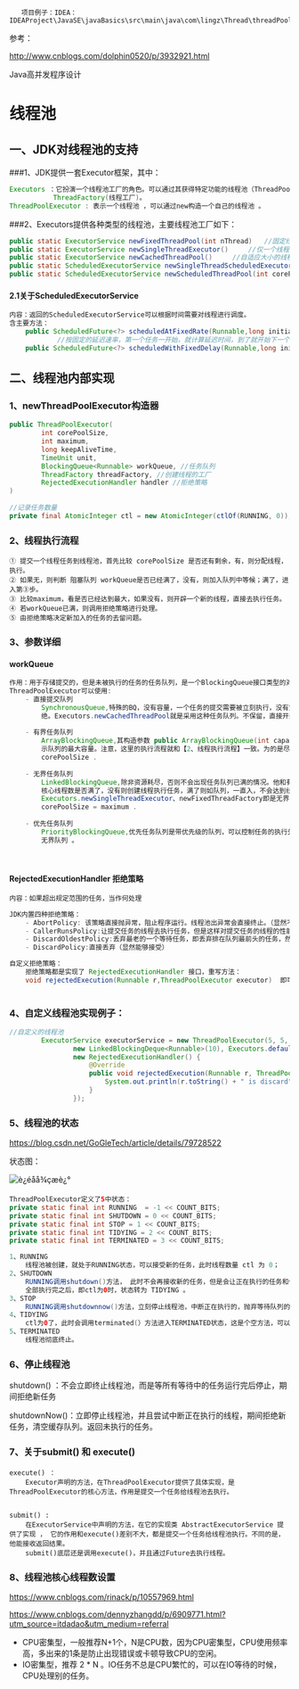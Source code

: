        项目例子：IDEA：IDEAProject\JavaSE\javaBasics\src\main\java\com\lingz\Thread\threadPool

参考：

http://www.cnblogs.com/dolphin0520/p/3932921.html

Java高并发程序设计



# 线程池

## 一、JDK对线程池的支持

###1、JDK提供一套Executor框架，其中：

```java
Executors ：它扮演一个线程池工厂的角色。可以通过其获得特定功能的线程池（ThreadPoolExecutor）、
		   ThreadFactory(线程工厂)。 
ThreadPoolExecutor : 表示一个线程池 ，可以通过new构造一个自己的线程池 。
```

###2、Executors提供各种类型的线程池，主要线程池工厂如下：

```java
public static ExecutorService newFixedThreadPool(int nThread)   //固定线程数的线程池
public static ExecutorService newSingleThreadExecutor() 	//仅一个线程数的线程池
public static ExecutorService newCachedThreadPool()		//自适应大小的线程池
public static ScheduledExecutorService newSingleThreadScheduledExecutor() //单线程的计时任务线程池
public static ScheduledExecutorService newScheduledThreadPool(int corePoolSize) //自定义大小的计时·· 
```

#### 2.1关于ScheduledExecutorService

```java
内容：返回的ScheduledExecutorService可以根据时间需要对线程进行调度。
含主要方法：
	public ScheduledFuture<?> scheduledAtFixedRate(Runnable,long initialDelay,long period,TimeUnit unit);
			//按固定的延迟速率，第一个任务一开始，就计算延迟时间，到了就开始下一个
	public ScheduledFuture<?> scheduledWithFixedDelay(Runnable,long initialDelay,long 				period,TimeUnit unit) ;	//按固定延迟时段。上一个任务结束后，才开始计时延迟，到了才开始下一个任务。
```



## 二、线程池内部实现

### 1、newThreadPoolExecutor构造器

```java
public ThreadPoolExecutor(
    	int corePoolSize,
    	int maximum,
    	long keepAliveTime,
    	TimeUnit unit,
    	BlockingQueue<Runnable> workQueue, //任务队列
    	ThreadFactory threadFactory, //创建线程的工厂
    	RejectedExecutionHandler handler //拒绝策略
)
    
//记录任务数量
private final AtomicInteger ctl = new AtomicInteger(ctlOf(RUNNING, 0));
```



### 2、线程执行流程

```
① 提交一个线程任务到线程池，首先比较 corePoolSize 是否还有剩余，有，则分配线程，执行。
② 如果无，则判断 阻塞队列 workQueue是否已经满了，没有，则加入队列中等候；满了，进入第③步。
③ 比较maximum，看是否已经达到最大，如果没有，则开辟一个新的线程，直接去执行任务。
④ 若workQueue已满，则调用拒绝策略进行处理。
⑤ 由拒绝策略决定新加入的任务的去留问题。
```

### 3、参数详细

####   workQueue

```java
作用：用于存储提交的，但是未被执行的任务的任务队列，是一个BlockingQueue接口类型的对象。
ThreadPoolExecutor可以使用:
	- 直接提交队列
		SynchronousQueue,特殊的BQ，没有容量，一个任务的提交需要被立刻执行，没有空闲就创建线程，一旦达		到最大值，就执行拒绝策略RejectedExecutorHandler。此时，需要设置很大的maximum，否则很容易拒
		绝。Executors.newCachedThreadPool就是采用这种任务队列。不保留，直接开线程去执行任务。
		
	- 有界任务队列
		ArrayBlockingQueue,其构造参数 public ArrayBlockingQueue(int capacity) 带了一个容量，表
		示队列的最大容量。注意，这里的执行流程就和【2、线程执行流程】一致。为的是尽量将线程数量保持在
		corePoolSize .
        
	- 无界任务队列
		LinkedBlockingQueue,除非资源耗尽，否则不会出现任务队列已满的情况。他和有界有点区别，即，先判断
		核心线程数是否满了，没有则创建线程执行任务，满了则如队列，一直入，不会达到线程池最大线程的情况。
		Executors.newSingleThreadExecutor、newFixedThreadFactory即是无界队列，因为	
		corePoolSize = maximum .
		
	- 优先任务队列
		PriorityBlockingQueue,优先任务队列是带优先级的队列，可以控制任务的执行先后顺序，是特殊的，
		无界队列 。
```

​	

#### RejectedExecutionHandler 拒绝策略

```java
内容：如果超出规定范围的任务，当作何处理

JDK内置四种拒绝策略：
	- AbortPolicy: 该策略直接抛异常，阻止程序运行。线程池出异常会直接终止。（显然不妥）
	- CallerRunsPolicy:让提交任务的线程去执行任务，但是这样对提交任务的线程的性能影响很大。
	- DiscardOldestPolicy:丢弃最老的一个等待任务，即丢弃排在队列最前头的任务，然后插入新任务。(不妥)
	- DiscardPolicy:直接丢弃（显然能够接受）

自定义拒绝策略：
	拒绝策略都是实现了 RejectedExecutionHandler 接口，重写方法：
	void rejectedExecution(Runnable r,ThreadPoolExecutor executor)  即可。
		
```

### 4、自定义线程池实现例子：

```java
//自定义的线程池
        ExecutorService executorService = new ThreadPoolExecutor(5, 5, 0, TimeUnit.MILLISECONDS,
                new LinkedBlockingDeque<Runnable>(10), Executors.defaultThreadFactory(),
                new RejectedExecutionHandler() {
                    @Override
                    public void rejectedExecution(Runnable r, ThreadPoolExecutor executor) {
                        System.out.println(r.toString() + " is discard");
                    }  
                });
```





### 5、线程池的状态

https://blog.csdn.net/GoGleTech/article/details/79728522

状态图：

![è¿éåå¾çæè¿°](https://img-blog.csdn.net/20180328153220367?watermark/2/text/aHR0cDovL2Jsb2cuY3Nkbi5uZXQvR29HbGVUZWNo/font/5a6L5L2T/fontsize/400/fill/I0JBQkFCMA==/dissolve/70/gravity/SouthEast)

```java
ThreadPoolExecutor定义了5中状态：
private static final int RUNNING  = -1 << COUNT_BITS;
private static final int SHUTDOWN = 0 << COUNT_BITS;
private static final int STOP = 1 << COUNT_BITS;
private static final int TIDYING = 2 << COUNT_BITS;
private static final int TERMINATED = 3 << COUNT_BITS;

1、RUNNING
	线程池被创建，就处于RUNNING状态，可以接受新的任务，此时线程数量 ctl 为 0；
2、SHUTDOWN
	RUNNING调用shutdown()方法， 此时不会再接收新的任务，但是会让正在执行的任务和任务队列里的任务都执行完。
	全部执行完之后，即ctl为0时，状态转为 TIDYING 。
3、STOP
	RUNNING调用shutdownnow()方法，立刻停止线程池，中断正在执行的，抛弃等待队列的。当ctl为0时，进入TIDYING	  状态。
4、TIDYING
	ctl为0了，此时会调用terminated(）方法进入TERMINATED状态，这是个空方法，可以重写添加额外操作
5、TERMINATED
	线程池彻底终止。
```



### 6、停止线程池

shutdown() ：不会立即终止线程池，而是等所有等待中的任务运行完后停止，期间拒绝新任务

shutdownNow()：立即停止线程池，并且尝试中断正在执行的线程，期间拒绝新任务，清空缓存队列。返回未执行的任务。



### 7、关于submit() 和 execute()

```
execute() ：
	Executor声明的方法，在ThreadPoolExecutor提供了具体实现，是ThreadPoolExecutor的核心方法，作用是提交一个任务给线程池去执行。
	
	
submit() :
	在ExecutorService中声明的方法，在它的实现类 AbstractExecutorService 提供了实现 ， 它的作用和execute()差别不大，都是提交一个任务给线程池执行。不同的是，他能接收返回结果。
	submit()底层还是调用execute()，并且通过Future去执行线程。
```



### 8、线程池核心线程数设置

https://www.cnblogs.com/rinack/p/10557969.html

https://www.cnblogs.com/dennyzhangdd/p/6909771.html?utm_source=itdadao&utm_medium=referral

- CPU密集型，一般推荐N+1个，N是CPU数，因为CPU密集型，CPU使用频率高，多出来的1条是防止出现错误或卡顿导致CPU的空闲。
- IO密集型，推荐 2  * N 。IO任务不总是CPU繁忙的，可以在IO等待的时候，CPU处理别的任务。





